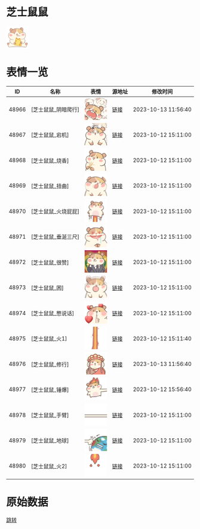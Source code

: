 # 芝士鼠鼠

<img src="./cover.png" height="60" alt="cover" />

# 表情一览

|ID|名称|表情|源地址|修改时间|
|----|----|----|----|----|
|48966|[芝士鼠鼠_阴暗爬行]|<img src="./pic/048966_%5B芝士鼠鼠_阴暗爬行%5D.png" height="60" alt="阴暗爬行"/>|[链接](https://i0.hdslb.com/bfs/garb/abad3664221e975804d7f8dd4bfb0873c6cfaddf.png)|2023-10-13 11:56:40|
|48967|[芝士鼠鼠_宕机]|<img src="./pic/048967_%5B芝士鼠鼠_宕机%5D.png" height="60" alt="宕机"/>|[链接](https://i0.hdslb.com/bfs/garb/87977a11575fb19bb6286e453dff454c61fd2bc2.png)|2023-10-12 15:11:00|
|48968|[芝士鼠鼠_烧香]|<img src="./pic/048968_%5B芝士鼠鼠_烧香%5D.png" height="60" alt="烧香"/>|[链接](https://i0.hdslb.com/bfs/garb/1805b01ea7b9078651ee3dc29bbb79f148fb5e12.png)|2023-10-12 15:11:00|
|48969|[芝士鼠鼠_扭曲]|<img src="./pic/048969_%5B芝士鼠鼠_扭曲%5D.png" height="60" alt="扭曲"/>|[链接](https://i0.hdslb.com/bfs/garb/5d8461775099bc6939a900acc5a42f9c7e5ffb7c.png)|2023-10-12 15:11:00|
|48970|[芝士鼠鼠_火烧屁屁]|<img src="./pic/048970_%5B芝士鼠鼠_火烧屁屁%5D.png" height="60" alt="火烧屁屁"/>|[链接](https://i0.hdslb.com/bfs/garb/f6c1312d0abf5d5c203b432a33785428d1ad4817.png)|2023-10-12 15:11:00|
|48971|[芝士鼠鼠_垂涎三尺]|<img src="./pic/048971_%5B芝士鼠鼠_垂涎三尺%5D.png" height="60" alt="垂涎三尺"/>|[链接](https://i0.hdslb.com/bfs/garb/7fa2d4ade1f85c4c6ab8095aecaebda40679efd5.png)|2023-10-12 15:11:00|
|48972|[芝士鼠鼠_很赞]|<img src="./pic/048972_%5B芝士鼠鼠_很赞%5D.png" height="60" alt="很赞"/>|[链接](https://i0.hdslb.com/bfs/garb/a75dde1076894759c7b9a435b697d5c64421b379.png)|2023-10-12 15:11:00|
|48973|[芝士鼠鼠_困]|<img src="./pic/048973_%5B芝士鼠鼠_困%5D.png" height="60" alt="困"/>|[链接](https://i0.hdslb.com/bfs/garb/20bb4137629d9012772aa4c974c0cb8d15ccd75d.png)|2023-10-12 15:11:00|
|48974|[芝士鼠鼠_憋说话]|<img src="./pic/048974_%5B芝士鼠鼠_憋说话%5D.png" height="60" alt="憋说话"/>|[链接](https://i0.hdslb.com/bfs/garb/4e3a7ec44ad2d4b24ec5d11369daa16d7bbdac5a.png)|2023-10-12 15:11:00|
|48975|[芝士鼠鼠_火1]|<img src="./pic/048975_%5B芝士鼠鼠_火1%5D.png" height="60" alt="火1"/>|[链接](https://i0.hdslb.com/bfs/garb/b3d73ce0b92953ebd3edaa86ed79b21e383bb650.png)|2023-10-12 15:11:40|
|48976|[芝士鼠鼠_修行]|<img src="./pic/048976_%5B芝士鼠鼠_修行%5D.png" height="60" alt="修行"/>|[链接](https://i0.hdslb.com/bfs/garb/baff7a40d8c573dcc9bdbea811d64731edef25b0.png)|2023-10-13 11:56:40|
|48977|[芝士鼠鼠_锤爆]|<img src="./pic/048977_%5B芝士鼠鼠_锤爆%5D.png" height="60" alt="锤爆"/>|[链接](https://i0.hdslb.com/bfs/garb/83d12d1b250d63698294610a0b5dcfa501a5b6cf.png)|2023-10-12 15:56:40|
|48978|[芝士鼠鼠_手臂]|<img src="./pic/048978_%5B芝士鼠鼠_手臂%5D.png" height="60" alt="手臂"/>|[链接](https://i0.hdslb.com/bfs/garb/53b4804099cdb792f8e46cca16d269c8f20beccf.png)|2023-10-12 15:11:00|
|48979|[芝士鼠鼠_地球]|<img src="./pic/048979_%5B芝士鼠鼠_地球%5D.png" height="60" alt="地球"/>|[链接](https://i0.hdslb.com/bfs/garb/d07629e4c9c94dd4eff06cbc85c5e104e29a28a8.png)|2023-10-12 15:11:00|
|48980|[芝士鼠鼠_火2]|<img src="./pic/048980_%5B芝士鼠鼠_火2%5D.png" height="60" alt="火2"/>|[链接](https://i0.hdslb.com/bfs/garb/dcff0daf1e8d9f97e66827bf5e7f58d105aa5656.png)|2023-10-12 15:11:00|

# 原始数据

[跳转](./raw.json)

